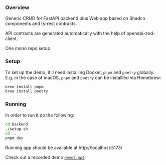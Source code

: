 ### Overview

Generic CRUD for FastAPI backend plus Web app based on Shadcn components and ts-rest contracts.

API contracts are generated automatically with the help of openapi-zod-client.

One mono repo setup.

### Setup

To set up the demo, it'll need installing Docker, `pnpm` and `poetry` globally.
E.g. in the case of macOS, `pnpm` and `poetry` can be installled via Homebrew:

```bash
brew install pnpm
brew install poetry
```

### Running

In order to run it,do the following:

```bash
cd backend
./setup.sh
cd ..
pnpm dev
```

Running app should be available at http://localhost:5173/

Check out a recorded demo [`demo2.mp4`](https://github.com/user-attachments/assets/f12eb662-bc55-4a3f-be84-2917365465a0).
